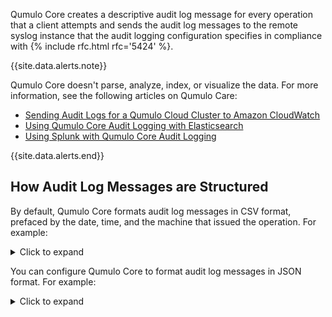Qumulo Core creates a descriptive audit log message for every operation that a client attempts and sends the audit log messages to the remote syslog instance that the audit logging configuration specifies in compliance with {% include rfc.html rfc='5424' %}.

{{site.data.alerts.note}}
<p>Qumulo Core doesn't parse, analyze, index, or visualize the data. For more information, see the following articles on Qumulo Care:</p>
<ul>
  <li><a target="_blank" href="https://care.qumulo.com/s/article/Sending-Audit-Logs-for-a-Qumulo-Cloud-Cluster-to-CloudWatch">Sending Audit Logs for a Qumulo Cloud Cluster to Amazon CloudWatch</a></li>
  <li><a target="_blank" href="https://care.qumulo.com/s/article/Qumulo-Core-Audit-Logging-with-Elasticsearch">Using Qumulo Core Audit Logging with Elasticsearch</a></li>
  <li><a target="_blank" href="https://care.qumulo.com/s/article/Using-Splunk-with-Qumulo-Core-Audit-Logging">Using Splunk with Qumulo Core Audit Logging</a></li>
</ul>
{{site.data.alerts.end}}

## How Audit Log Messages are Structured
By default, Qumulo Core formats audit log messages in CSV format, prefaced by the date, time, and the machine that issued the operation. For example:

<details>
  <summary>Click to expand</summary>
  <pre>Jun 6 14:52:28 my-machine qumulo {{exampleIP0}},"system",internal,remote_syslog_startup,ok,,"",""
Jun 6 14:52:28 my-machine qumulo {{exampleIP0}},"admin",api,audit_modify_syslog_config,ok,,"",""
Jun 6 14:52:40 my-machine qumulo {{exampleIP0}},"admin",api,rest_login,ok,,"",""
Jun 6 14:53:19 my-machine qumulo {{exampleIPv60}},"admin",api,rest_login,ok,,"",""
Jun 6 14:53:22 my-machine qumulo {{exampleIP0}},"admin",api,fs_read_metadata,ok,3,"/my_file",""
Jun 6 14:53:22 my-machine qumulo {{exampleIP0}},"admin",api,fs_write_metadata,ok,3,"/my_file",""
Jun 6 14:53:22 my-machine qumulo {{exampleIP0}},"admin",api,fs_write_data,ok,3,"/my_file",""
Jun 6 14:54:05 my-machine qumulo {{exampleIP0}},"admin",api,fs_rename,ok,3,"/my_file","/another_file"
Jun 6 14:55:24 my-machine qumulo {{exampleIP0}},"admin",api,begin_audit_modify_syslog_config,ok,,"",""
Jun 6 14:55:24 my-machine qumulo {{exampleIP0}},"system",internal,remote_syslog_shutdown,ok,,"","</pre>
</details>

You can configure Qumulo Core to format audit log messages in JSON format. For example:

<details>
  <summary>Click to expand</summary>
  <pre>Jun 6 14:58:47 qfsd-1 qumulo {"user_id": {"auth_id": "1", "sid": "{{site.exampleSID7}}, "name": "system"}, "user_ip": "{{exampleIP0}}", "protocol": "internal", "operation": "remote_syslog_startup", "status": "ok", "details": {}}
Jun 6 14:55:24 qfsd-1 qumulo {"user_id": {"sid": "{{site.exampleSID8}}", "auth_id": "500", "name": "admin"}, "user_ip": "{{exampleIP0}}", "protocol": "api", "operation": "audit_modify_syslog_config", "status": "ok", "details": {"second_extra_name": "", "extra_name": ""}}
Jun 6 14:55:36 qfsd-1 qumulo {"user_id": {"auth_id": "500", "name": "admin", "sid": "{{site.exampleSID8}}"}, "user_ip": "{{exampleIP0}}", "protocol": "api", "operation": "rest_login", "status": "ok", "details": {"second_extra_name": "", "extra_name": ""}}
Jun 6 14:55:58 qfsd-1 qumulo {"user_id": {"sid": "{{site.exampleSID8}}", "name": "admin", "auth_id": "500"}, "user_ip": "{{exampleIP0}}", "protocol": "api", "operation": "fs_read_metadata", "status": "ok", "details": {"path": "/my_file", "file_id": "4"}}
Jun 6 14:55:58 qfsd-1 qumulo {"user_id": {"name": "admin", "sid": "{{site.exampleSID8}}", "auth_id": "500"}, "user_ip": "{{exampleIP0}}", "protocol": "api", "operation": "fs_write_metadata", "status": "ok", "details": {"file_id": "4", "after": {"ctime": "2024-06-11T14:55:58.187394089Z", "mtime": "2024-06-11T14:55:58.187394089Z", "owner": {"sid": "{{site.exampleSID8}}", "auth_id": "500"}}, "path": "/my_file", "before": {"ctime": "2024-06-11T14:55:43.616292461Z", "mtime": "2024-06-11T14:55:43.616292461Z", "owner": {"sid": "{{site.exampleSID8}}", "auth_id": "500"}}}}
Jun 6 14:55:58 qfsd-1 qumulo {"user_id": {"auth_id": "500", "sid": "{{site.exampleSID8}}", "name": "admin"}, "user_ip": "{{exampleIP0}}", "protocol": "api", "operation": "fs_write_data", "status": "ok", "details": {"path": "/my_file", "size": 261456, "file_id": "4", "offset": 0, "file_size": 261456}}
Jun 6 14:57:49 qfsd-1 qumulo {"user_id": {"name": "admin", "auth_id": "500", "sid": "{{site.exampleSID8}}"}, "user_ip": "{{exampleIP0}}", "protocol": "api", "operation": "fs_rename", "status": "fs_entry_exists_error", "details": {"path": "/my_file", "target": "/another_file", "file_id": "4"}}
Jun 6 14:58:47 qfsd-1 qumulo {"user_id": {"sid": "{{site.exampleSID8}}", "auth_id": "500", "name": "admin"}, "user_ip": "{{exampleIP0}}", "protocol": "api", "operation": "begin_audit_modify_syslog_config", "status": "ok", "details": {"second_extra_name": "", "extra_name": ""}}
Jun 6 14:58:47 qfsd-1 qumulo {"user_id": {"auth_id": "1", "sid": "{{site.exampleSID7}}, "name": "system"}, "user_ip": "{{exampleIP0}}", "protocol": "internal", "operation": "remote_syslog_shutdown", "status": "ok", "details": {}}</pre>
</details>

